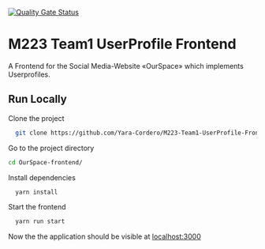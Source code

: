 [![Quality Gate Status](https://sonarcloud.io/api/project_badges/measure?project=nypag-1_uk-223&metric=alert_status)](https://sonarcloud.io/summary/new_code?id=nypag-1_uk-223)

# M223 Team1 UserProfile Frontend

A Frontend for the Social Media-Website «OurSpace» which implements Userprofiles.


## Run Locally

Clone the project

```bash
  git clone https://github.com/Yara-Cordero/M223-Team1-UserProfile-Frontend.git
```

Go to the project directory

```bash
cd OurSpace-frontend/
```

Install dependencies

```bash
  yarn install
```

Start the frontend

```bash
  yarn run start
```

Now the the application should be visible at [localhost:3000](http://localhost:3000/)
